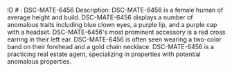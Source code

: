 ID # : DSC-MATE-6456
Description: DSC-MATE-6456 is a female human of average height and build. DSC-MATE-6456 displays a number of anomalous traits including blue clown eyes, a purple lip, and a purple cap with a headset. DSC-MATE-6456's most prominent accessory is a red cross earring in their left ear. DSC-MATE-6456 is often seen wearing a two-color band on their forehead and a gold chain necklace. DSC-MATE-6456 is a practicing real estate agent, specializing in properties with potential anomalous properties.